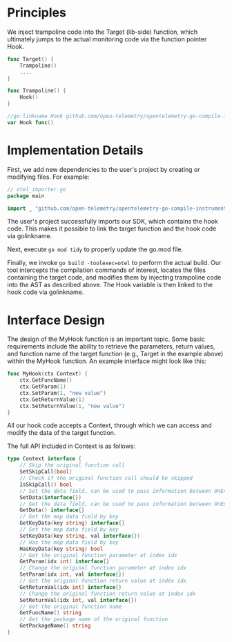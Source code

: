 # Principles
We inject trampoline code into the Target (lib-side) function, which ultimately jumps to the actual monitoring code via the function pointer Hook.

```go
func Target() {
    Trampoline()
    ....
}

func Trampoline() {
    Hook()
}

//go:linkname Hook github.com/open-telemetry/opentelemetry-go-compile-instrumentation/sdk/hook.MyHook
var Hook func()
```

# Implementation Details
First, we add new dependencies to the user's project by creating or modifying files. For example:

```go
// otel_importer.go
package main

import _ "github.com/open-telemetry/opentelemetry-go-compile-instrumentation/sdk"
```

The user's project successfully imports our SDK, which contains the hook code. This makes it possible to link the target function and the hook code via golinkname.

Next, execute `go mod tidy` to properly update the go.mod file.

Finally, we invoke `go build -toolexec=otel` to perform the actual build. Our tool intercepts the compilation commands of interest, locates the files containing the target code, and modifies them by injecting trampoline code into the AST as described above. The Hook variable is then linked to the hook code via golinkname.

# Interface Design
The design of the MyHook function is an important topic. Some basic requirements include the ability to retrieve the parameters, return values, and function name of the target function (e.g., Target in the example above) within the MyHook function. An example interface might look like this:

```go
func MyHook(ctx Context) {
	ctx.GetFuncName()
	ctx.GetParam(1)
	ctx.SetParam(1, "new value")
	ctx.GetReturnValue(1)	
	ctx.SetReturnValue(1, "new value")
}
```
All our hook code accepts a Context, through which we can access and modify the data of the target function.

The full API included in Context is as follows:

```go
type Context interface {
	// Skip the original function call
	SetSkipCall(bool)
	// Check if the original function call should be skipped
	IsSkipCall() bool
	// Set the data field, can be used to pass information between OnEnter & OnExit
	SetData(interface{})
	// Get the data field, can be used to pass information between OnEnter & OnExit
	GetData() interface{}
	// Get the map data field by key
	GetKeyData(key string) interface{}
	// Set the map data field by key
	SetKeyData(key string, val interface{})
	// Has the map data field by key
	HasKeyData(key string) bool
	// Get the original function parameter at index idx
	GetParam(idx int) interface{}
	// Change the original function parameter at index idx
	SetParam(idx int, val interface{})
	// Get the original function return value at index idx
	GetReturnVal(idx int) interface{}
	// Change the original function return value at index idx
	SetReturnVal(idx int, val interface{})
	// Get the original function name
	GetFuncName() string
	// Get the package name of the original function
	GetPackageName() string
}
```